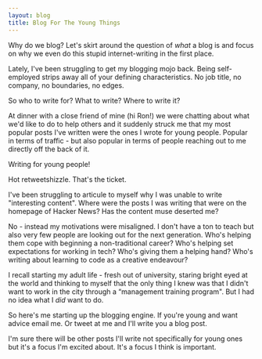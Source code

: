 ```yaml
---
layout: blog
title: Blog For The Young Things
---
```


Why do we blog? Let's skirt around the question of *what* a blog is and focus on why we even do this stupid internet-writing in the first place.

Lately, I've been struggling to get my blogging mojo back. Being self-employed strips away all of your defining characteristics. No job title, no company, no boundaries, no edges.

So who to write for? What to write? Where to write it?

At dinner with a close friend of mine (hi Ron!) we were chatting about what we'd like to do to help others and it suddenly struck me that my most popular posts I've written were the ones I wrote for young people. Popular in terms of traffic - but also popular in terms of people reaching out to me directly off the back of it.

Writing for young people!

Hot retweetshizzle. That's the ticket.

I've been struggling to articule to myself why I was unable to write "interesting content". Where were the posts I was writing that were on the homepage of Hacker News? Has the content muse deserted me?

No - instead my motivations were misaligned. I don't have a ton to teach but also very few people are looking out for the next generation. Who's helping them cope with beginning a non-traditional career? Who's helping set expectations for working in tech? Who's giving them a helping hand? Who's writing about learning to code as a creative endeavour?

I recall starting my adult life - fresh out of university, staring bright eyed at the world and thinking to myself that the only thing I knew was that I didn't want to work in the city through a &#8220;management training program". But I had no idea what I *did* want to do.

So here's me starting up the blogging engine. If you're young and want advice email me. Or tweet at me and I'll write you a blog post.

I'm sure there will be other posts I'll write not specifically for young ones but it's a focus I'm excited about. It's a focus I think is important.
